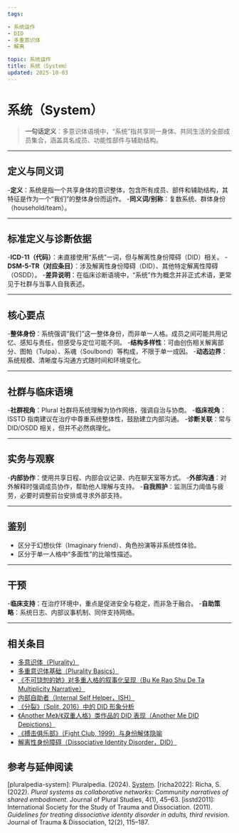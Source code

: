 ```yaml
---
tags:

- 系统运作
- DID
- 多重意识体
- 解离

topic: 系统运作
title: 系统（System）
updated: 2025-10-03
---
```


# 系统（System）

>**一句话定义**：多意识体语境中，“系统”指共享同一身体、共同生活的全部成员集合，涵盖具名成员、功能性部件与辅助结构。

---

## 定义与同义词

-**定义**：系统是指一个共享身体的意识整体，包含所有成员、部件和辅助结构，其特征是作为一个“我们”的整体身份而运作。
-**同义词/别称**：复数系统、群体身份（household/team）。

---

## 标准定义与诊断依据

-**ICD-11（代码）**：未直接使用“系统”一词，但与解离性身份障碍（DID）相关。
-**DSM-5-TR（对应条目）**：涉及解离性身份障碍（DID）、其他特定解离性障碍（OSDD）。
-**差异说明**：在临床诊断语境中，“系统”作为概念并非正式术语，更常见于社群与当事人自我表述。

---

## 核心要点

-**整体身份**：系统强调“我们”这一整体身份，而非单一人格。成员之间可能共用记忆、感知与责任，但感受与定位可能不同。
-**结构多样性**：可由创伤相关解离部分、图帕（Tulpa）、系魂（Soulbond）等构成，不限于单一成因。
-**动态边界**：系统规模、清晰度与沟通方式随时间和环境变化。

---

## 社群与临床语境

-**社群视角**：Plural 社群将系统理解为协作网络，强调自治与协商。
-**临床视角**：ISSTD 指南建议在治疗中尊重系统整体性，鼓励建立内部沟通。
-**诊断关联**：常与 DID/OSDD 相关，但并不必然病理化。

---

## 实务与观察

-**内部协作**：使用共享日程、内部会议记录、内在聊天室等方式。
-**外部沟通**：对外解释时强调成员协作，帮助他人理解与支持。
-**自我照护**：监测压力阈值与疲劳，必要时调整前台安排或寻求外部支持。

---

## 鉴别

- 区分于幻想伙伴（Imaginary friend）、角色扮演等非系统性体验。
- 区分于单一人格中“多面性”的比喻性描述。

---

## 干预

-**临床支持**：在治疗环境中，重点是促进安全与稳定，而非急于融合。
-**自助策略**：系统日志、内部议事机制、同伴支持网络。

---

## 相关条目

- [多意识体（Plurality）](Plurality.md)
- [多重意识体基础（Plurality Basics）](Plurality-Basics.md)
- [《不可饶恕的她》对多重人格的叙事化呈现（Bu Ke Rao Shu De Ta Multiplicity Narrative）](Bu-Ke-Raoshu-De-Ta-Multiplicity-Narrative.md)
- [内部自助者（Internal Self Helper，ISH）](Internal-Self-Helper-ISH.md)
- [《分裂》（Split, 2016）中的 DID 形象分析](Split-2016-DID-Representation.md)
- [《Another Me》/《双重人格》类作品的 DID 表现（Another Me DID Depictions）](Another-Me-DID-Depictions.md)
- [《搏击俱乐部》（Fight Club, 1999）与身份解体隐喻](Fight-Club-1999-Identity-Metaphor.md)
- [解离性身份障碍（Dissociative Identity Disorder，DID）](DID.md)

## 参考与延伸阅读

[pluralpedia-system]: Pluralpedia. (2024). [System](https://pluralpedia.org/w/System).
[richa2022]: Richa, S. (2022). *Plural systems as collaborative networks: Community narratives of shared embodiment.* Journal of Plural Studies, 4(1), 45–63.
[isstd2011]: International Society for the Study of Trauma and Dissociation. (2011). *Guidelines for treating dissociative identity disorder in adults, third revision.* Journal of Trauma & Dissociation, 12(2), 115–187.
